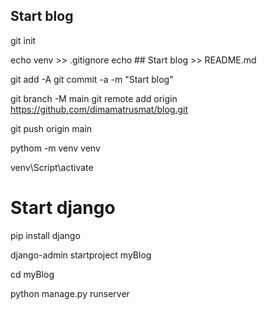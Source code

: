 ## Start blog

git init 

echo venv >> .gitignore
echo ## Start blog >> README.md

git add -A
git commit -a -m "Start blog"

git branch -M main
git remote add origin https://github.com/dimamatrusmat/blog.git

git push origin main

pythom -m venv venv

venv\Script\activate

# Start django
pip install django

django-admin startproject myBlog

cd myBlog

python manage.py runserver